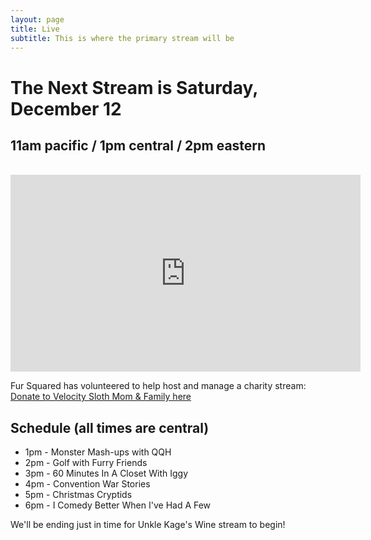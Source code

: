 ```yaml
---
layout: page
title: Live
subtitle: This is where the primary stream will be
---
```


# The Next Stream is Saturday, December 12
## 11am pacific / 1pm central / 2pm eastern
<br>
<iframe width="560" height="315" src="https://www.youtube-nocookie.com/embed/7tYoO1pKphM" frameborder="0" allow="accelerometer; autoplay; clipboard-write; encrypted-media; gyroscope; picture-in-picture" allowfullscreen></iframe>

Fur Squared has volunteered to help host and manage a charity stream: [Donate to Velocity Sloth Mom & Family here](https://www.gofundme.com/f/help-velocity-sloth-mom-and-family)


## Schedule (all times are central)

* 1pm - Monster Mash-ups with QQH
* 2pm - Golf with Furry Friends
* 3pm - 60 Minutes In A Closet With Iggy
* 4pm - Convention War Stories
* 5pm - Christmas Cryptids
* 6pm - I Comedy Better When I've Had A Few

We'll be ending just in time for Unkle Kage's Wine stream to begin!
